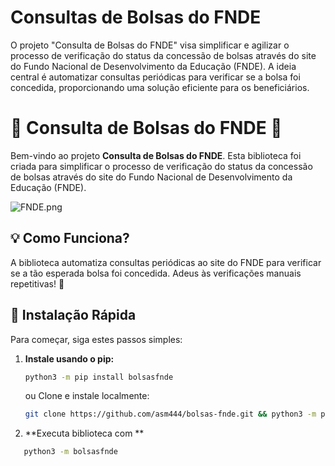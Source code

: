 # Consultas de Bolsas do FNDE
O projeto "Consulta de Bolsas do FNDE" visa simplificar e agilizar o processo de verificação do status da concessão de bolsas através do site do Fundo Nacional de Desenvolvimento da Educação (FNDE). A ideia central é automatizar consultas periódicas para verificar se a bolsa foi concedida, proporcionando uma solução eficiente para os beneficiários.

# 🌟 Consulta de Bolsas do FNDE 🌟

Bem-vindo ao projeto **Consulta de Bolsas do FNDE**. Esta biblioteca foi criada para simplificar o processo de verificação do status da concessão de bolsas através do site do Fundo Nacional de Desenvolvimento da Educação (FNDE).

![FNDE.png]("https://convivaeducacao.org.br/uploads/broadcast/image/3237/cover_phpYM0QWh_6126731d10678.png")

## 💡 Como Funciona?

A biblioteca automatiza consultas periódicas ao site do FNDE para verificar se a tão esperada bolsa foi concedida. Adeus às verificações manuais repetitivas! 🎉

## 🚀 Instalação Rápida

Para começar, siga estes passos simples:

1. **Instale usando o pip:**
   ```bash
   python3 -m pip install bolsasfnde
   ````
   ou Clone e instale localmente:
   ```bash
   git clone https://github.com/asm444/bolsas-fnde.git && python3 -m pip install -e bolsas-fnde
   ```
2. **Executa biblioteca com **
```bash
   python3 -m bolsasfnde
```   
